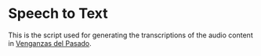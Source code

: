 # Speech to Text

This is the script used for generating the transcriptions 
of the audio content in [Venganzas del Pasado](https://venganzasdelpasado.com.ar/).

